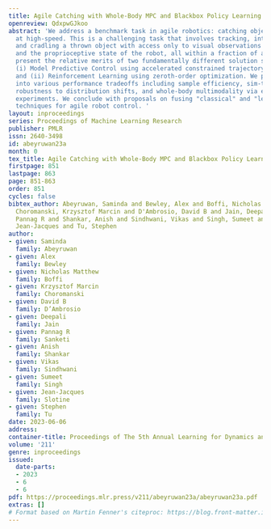 ```yaml
---
title: Agile Catching with Whole-Body MPC and Blackbox Policy Learning
openreview: QdxpwGJkoo
abstract: 'We address a benchmark task in agile robotics: catching objects thrown
  at high-speed. This is a challenging task that involves tracking, intercepting,
  and cradling a thrown object with access only to visual observations of the object
  and the proprioceptive state of the robot, all within a fraction of a second. We
  present the relative merits of two fundamentally different solution strategies:
  (i) Model Predictive Control using accelerated constrained trajectory optimization,
  and (ii) Reinforcement Learning using zeroth-order optimization. We provide insights
  into various performance tradeoffs including sample efficiency, sim-to-real transfer,
  robustness to distribution shifts, and whole-body multimodality via extensive on-hardware
  experiments. We conclude with proposals on fusing "classical" and "learning-based"
  techniques for agile robot control. '
layout: inproceedings
series: Proceedings of Machine Learning Research
publisher: PMLR
issn: 2640-3498
id: abeyruwan23a
month: 0
tex_title: Agile Catching with Whole-Body MPC and Blackbox Policy Learning
firstpage: 851
lastpage: 863
page: 851-863
order: 851
cycles: false
bibtex_author: Abeyruwan, Saminda and Bewley, Alex and Boffi, Nicholas Matthew and
  Choromanski, Krzysztof Marcin and D'Ambrosio, David B and Jain, Deepali and Sanketi,
  Pannag R and Shankar, Anish and Sindhwani, Vikas and Singh, Sumeet and Slotine,
  Jean-Jacques and Tu, Stephen
author:
- given: Saminda
  family: Abeyruwan
- given: Alex
  family: Bewley
- given: Nicholas Matthew
  family: Boffi
- given: Krzysztof Marcin
  family: Choromanski
- given: David B
  family: D’Ambrosio
- given: Deepali
  family: Jain
- given: Pannag R
  family: Sanketi
- given: Anish
  family: Shankar
- given: Vikas
  family: Sindhwani
- given: Sumeet
  family: Singh
- given: Jean-Jacques
  family: Slotine
- given: Stephen
  family: Tu
date: 2023-06-06
address:
container-title: Proceedings of The 5th Annual Learning for Dynamics and Control Conference
volume: '211'
genre: inproceedings
issued:
  date-parts:
  - 2023
  - 6
  - 6
pdf: https://proceedings.mlr.press/v211/abeyruwan23a/abeyruwan23a.pdf
extras: []
# Format based on Martin Fenner's citeproc: https://blog.front-matter.io/posts/citeproc-yaml-for-bibliographies/
---
```

